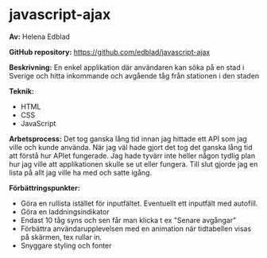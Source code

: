# javascript-ajax

<b>Av:</b> Helena Edblad

<b>GitHub repository:</b> https://github.com/edblad/javascript-ajax

<b>Beskrivning:</b> En enkel applikation där användaren kan söka på en stad i Sverige
och hitta inkommande och avgående tåg från stationen i den staden

<b>Teknik:</b> 
* HTML 
* CSS 
* JavaScript

<b>Arbetsprocess:</b> Det tog ganska lång tid innan jag hittade ett API som jag ville och kunde använda. 
När jag väl hade gjort det tog det ganska lång tid att förstå hur APIet fungerade. Jag hade tyvärr inte heller någon tydlig 
plan hur jag ville att applikationen skulle se ut eller fungera. Till slut gjorde jag en lista på allt jag ville ha med och satte igång. 

<b>Förbättringspunkter:</b>
* Göra en rullista istället för inputfältet. Eventuellt ett inputfält med autofill.
* Göra en laddningsindikator
* Endast 10 tåg syns och sen får man klicka t ex "Senare avgångar"
* Förbättra användarupplevelsen med en animation när tidtabellen visas på skärmen, tex rullar in.
* Snyggare styling och fonter
